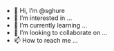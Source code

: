 - 👋 Hi, I’m @sghure
- 👀 I’m interested in ...
- 🌱 I’m currently learning ...
- 💞️ I’m looking to collaborate on ...
- 📫 How to reach me ...

<!---
sghure/sghure is a ✨ special ✨ repository because its `README.md` (this file) appears on your GitHub profile.
You can click the Preview link to take a look at your changes.
--->
